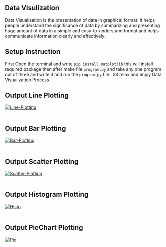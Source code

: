 ## Data Visulization

Data Visualization is the presentation of data in graphical format. It helps people understand the significance of data by summarizing and 
presenting huge amount of data in a simple and easy-to-understand format and helps communicate information clearly and effectively.

## Setup Instruction

First Open the terminal and write `pip install matplotlib` this will install required package then after make file `program.py` and take any one program out of three and write it 
and run the `program.py` file . Sit relax and enjoy Data Visualization Process


## Output Line Plotting
  
<a href="https://postimg.cc/NKPTpDBJ" target="_blank"><img src="https://i.postimg.cc/NKPTpDBJ/Line-Plotting.jpg" alt="Line-Plotting"/></a><br/><br/>

## Output Bar Plotting

<a href="https://postimg.cc/TyzbXPyn" target="_blank"><img src="https://i.postimg.cc/TyzbXPyn/Bar-Plotting.jpg" alt="Bar-Plotting"/></a><br/><br/>

## Output Scatter Plotting

<a href="https://postimg.cc/0M7w5qmF" target="_blank"><img src="https://i.postimg.cc/0M7w5qmF/Scatter-Plotting.jpg" alt="Scatter-Plotting"/></a><br/><br/>

## Output Histogram Plotting

<a href="https://postimg.cc/Pvh8PFQx" target="_blank"><img src="https://i.postimg.cc/Pvh8PFQx/Histo.png" alt="Histo"/></a><br/><br/>
  
## Output PieChart Plotting

<a href="https://postimg.cc/4K7cMc3J" target="_blank"><img src="https://i.postimg.cc/4K7cMc3J/Pie.png" alt="Pie"/></a><br/><br/>

